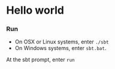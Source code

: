 # Hello world

### Run

- On OSX or Linux systems, enter `./sbt`
- On Windows systems, enter `sbt.bat`.

At the sbt prompt, enter `run`
